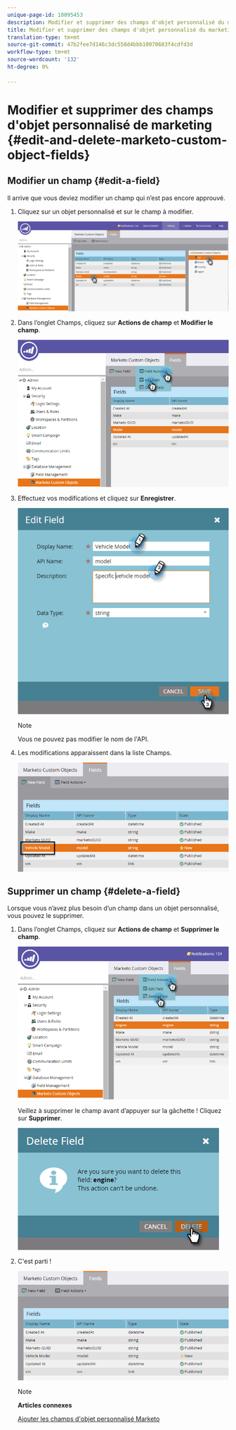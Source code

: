 ```yaml
---
unique-page-id: 10095453
description: Modifier et supprimer des champs d'objet personnalisé du marketing - Documents marketing - Documentation du produit
title: Modifier et supprimer des champs d'objet personnalisé du marketing
translation-type: tm+mt
source-git-commit: 47b2fee7d146c3dc558d4bbb10070683f4cdfd3d
workflow-type: tm+mt
source-wordcount: '132'
ht-degree: 0%

---
```



# Modifier et supprimer des champs d&#39;objet personnalisé de marketing {#edit-and-delete-marketo-custom-object-fields}

## Modifier un champ {#edit-a-field}

Il arrive que vous deviez modifier un champ qui n’est pas encore approuvé.

1. Cliquez sur un objet personnalisé et sur le champ à modifier.

   ![](assets/image2015-10-2-10-3a55-3a1.png)

1. Dans l’onglet Champs, cliquez sur **Actions de champ** et **Modifier le champ**.

   ![](assets/image2015-10-2-10-3a53-3a26.png)

1. Effectuez vos modifications et cliquez sur **Enregistrer**.

   ![](assets/image2015-10-2-10-3a58-3a56.png)

   >[!NOTE]
   >
   >Vous ne pouvez pas modifier le nom de l&#39;API.

1. Les modifications apparaissent dans la liste Champs.

   ![](assets/image2015-10-2-11-3a1-3a13.png)

## Supprimer un champ {#delete-a-field}

Lorsque vous n’avez plus besoin d’un champ dans un objet personnalisé, vous pouvez le supprimer.

1. Dans l’onglet Champs, cliquez sur **Actions de champ** et **Supprimer le champ**.

   ![](assets/image2015-10-2-11-3a11-3a20.png)

   Veillez à supprimer le champ avant d’appuyer sur la gâchette ! Cliquez sur **Supprimer**.

   ![](assets/image2015-10-2-11-3a14-3a5.png)

1. C&#39;est parti !

   ![](assets/image2015-10-2-11-3a15-3a48.png)

   >[!NOTE]
   >
   >**Articles connexes**
   >
   >
   >[Ajouter les champs d&#39;objet personnalisé Marketo](add-marketo-custom-object-fields.md)

